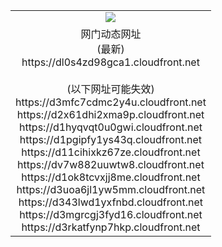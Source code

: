﻿<table>
  <tr></tr>
  <tr><td colspan=2 align=center><img src="https://dl0s4zd98gca1.cloudfront.net/Up/oGate.jpg" /></td></tr>
  <tr><td colspan=2 align=center>网门动态网址<br/>(最新)
<br>https://dl0s4zd98gca1.cloudfront.net
<br/><br/>(以下网址可能失效)
<br>https://d3mfc7cdmc2y4u.cloudfront.net
<br>https://d2x61dhi2xma9p.cloudfront.net
<br>https://d1hyqvqt0u0gwi.cloudfront.net
<br>https://d1pgipfy1ys43q.cloudfront.net
<br>https://d11cihixkz67ze.cloudfront.net
<br>https://dv7w882uuwtw8.cloudfront.net
<br>https://d1ok8tcvxjj8me.cloudfront.net
<br>https://d3uoa6jl1yw5mm.cloudfront.net
<br>https://d343lwd1yxfnbd.cloudfront.net
<br>https://d3mgrcgj3fyd16.cloudfront.net
<br>https://d3rkatfynp7hkp.cloudfront.net
    </td>
  </tr>
</table>
